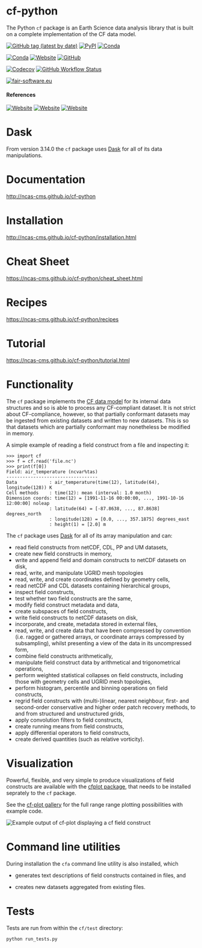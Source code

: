 cf-python
=========

The Python `cf` package is an Earth Science data analysis library that
is built on a complete implementation of the CF data model.

[![GitHub tag (latest by date)](https://img.shields.io/github/v/tag/NCAS-CMS/cf-python?color=000000&label=latest%20version)](https://ncas-cms.github.io/cf-python/Changelog.html)
[![PyPI](https://img.shields.io/pypi/v/cf-python?color=000000)](https://pypi.org/project/cf-python/)
[![Conda](https://img.shields.io/conda/v/conda-forge/cf-python?color=000000)](https://anaconda.org/conda-forge/cf-python)

[![Conda](https://img.shields.io/conda/pn/conda-forge/cf-python?color=2d8659)](https://ncas-cms.github.io/cf-python/installation.html#operating-systems)
[![Website](https://img.shields.io/website?color=2d8659&down_message=online&label=documentation&up_message=online&url=https%3A%2F%2Fncas-cms.github.io%2Fcf-python%2F)](https://ncas-cms.github.io/cf-python/index.html)
[![GitHub](https://img.shields.io/github/license/NCAS-CMS/cf-python?color=2d8659)](https://github.com/NCAS-CMS/cf-python/blob/main/LICENSE)

[![Codecov](https://img.shields.io/codecov/c/github/NCAS-CMS/cfdm?color=006666)](https://codecov.io/gh/NCAS-CMS/cfdm)
[![GitHub Workflow Status](https://img.shields.io/github/actions/workflow/status/NCAS-CMS/cfdm/run-test-suite.yml?branch=main?color=006666&label=test%20suite%20workflow)](https://github.com/NCAS-CMS/cfdm/actions)

[![fair-software.eu](https://img.shields.io/badge/fair--software.eu-%E2%97%8F%20%20%E2%97%8F%20%20%E2%97%8F%20%20%E2%97%8F%20%20%E2%97%8B-yellow)](https://fair-software.eu)

#### References

[![Website](https://img.shields.io/website?down_color=264d73&down_message=10.5281%2Fzenodo.3894533&label=DOI&up_color=264d73&up_message=10.5281%2Fzenodo.3894533&url=https%3A%2F%2Fdoi.org%2F10.5281%2Fzenodo.3894533)](https://doi.org/10.5281/zenodo.3894533)
[![Website](https://img.shields.io/website?down_color=264d73&down_message=10.5194%2Fgmd-10-4619-2017&label=GMD&up_color=264d73&up_message=10.5194%2Fgmd-10-4619-2017&url=https%3A%2F%2Fwww.geosci-model-dev.net%2F10%2F4619%2F2017%2F)](https://www.geosci-model-dev.net/10/4619/2017/)
[![Website](https://img.shields.io/website?down_color=264d73&down_message=10.21105%2Fjoss.02717&label=JOSS&up_color=264d73&up_message=10.21105%2Fjoss.02717&url=https:%2F%2Fjoss.theoj.org%2Fpapers%2F10.21105%2Fjoss.02717%2Fstatus.svg)](https://doi.org/10.21105/joss.02717)

Dask
====

From version 3.14.0 the `cf` package uses
[Dask](https://docs.dask.org) for all of its data manipulations.

Documentation
=============

http://ncas-cms.github.io/cf-python

Installation
============

http://ncas-cms.github.io/cf-python/installation.html

Cheat Sheet
===========

https://ncas-cms.github.io/cf-python/cheat_sheet.html

Recipes
=======

https://ncas-cms.github.io/cf-python/recipes

Tutorial
========

https://ncas-cms.github.io/cf-python/tutorial.html

Functionality
=============

The `cf` package implements the [CF data
model](https://cfconventions.org/cf-conventions/cf-conventions.html#appendix-CF-data-model)
for its internal data structures and so is able to process any
CF-compliant dataset. It is not strict about CF-compliance, however,
so that partially conformant datasets may be ingested from existing
datasets and written to new datasets. This is so that datasets which
are partially conformant may nonetheless be modified in memory.

A simple example of reading a field construct from a file and
inspecting it:

    >>> import cf
    >>> f = cf.read('file.nc')
    >>> print(f[0])
    Field: air_temperature (ncvar%tas)
    ----------------------------------
    Data            : air_temperature(time(12), latitude(64), longitude(128)) K
    Cell methods    : time(12): mean (interval: 1.0 month)
    Dimension coords: time(12) = [1991-11-16 00:00:00, ..., 1991-10-16 12:00:00] noleap
                    : latitude(64) = [-87.8638, ..., 87.8638] degrees_north
                    : longitude(128) = [0.0, ..., 357.1875] degrees_east
                    : height(1) = [2.0] m

The `cf` package uses
[Dask](https://ncas-cms.github.io/cf-python/performance.html) for all
of its array manipulation and can:

* read field constructs from netCDF, CDL, PP and UM datasets,
* create new field constructs in memory,
* write and append field and domain constructs to netCDF datasets on disk,
* read, write, and manipulate UGRID mesh topologies
* read, write, and create coordinates defined by geometry cells,
* read netCDF and CDL datasets containing hierarchical groups,
* inspect field constructs,
* test whether two field constructs are the same,
* modify field construct metadata and data,
* create subspaces of field constructs,
* write field constructs to netCDF datasets on disk,
* incorporate, and create, metadata stored in external files,
* read, write, and create data that have been compressed by convention
  (i.e. ragged or gathered arrays, or coordinate arrays compressed by
  subsampling), whilst presenting a view of the data in its
  uncompressed form,
* combine field constructs arithmetically,
* manipulate field construct data by arithmetical and trigonometrical
  operations,
* perform weighted statistical collapses on field constructs,
  including those with geometry cells and UGRID mesh topologies,
* perform histogram, percentile and binning operations on field
  constructs,
* regrid field constructs with (multi-)linear, nearest neighbour,
  first- and second-order conservative and higher order patch recovery
  methods, to and from structured and unstructured grids,
* apply convolution filters to field constructs,
* create running means from field constructs,
* apply differential operators to field constructs,
* create derived quantities (such as relative vorticity).

Visualization
=============

Powerful, flexible, and very simple to produce visualizations of field
constructs are available with the [cfplot
package](http://ajheaps.github.io/cf-plot), that needs to be installed
seprately to the `cf` package.

See the [cf-plot
gallery](http://ajheaps.github.io/cf-plot/gallery.html) for the full
range range plotting possibilities with example code.

![Example output of cf-plot displaying a `cf` field construct](docs/source/images/cfplot_example.png)

Command line utilities
======================

During installation the ``cfa`` command line utility is also
installed, which

* generates text descriptions of field constructs contained in files,
  and

* creates new datasets aggregated from existing files.


Tests
=====

Tests are run from within the ``cf/test`` directory:

    python run_tests.py
